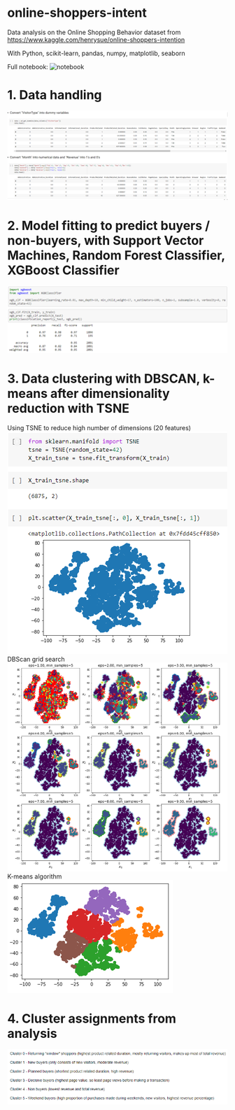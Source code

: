 # online-shoppers-intent

Data analysis on the Online Shopping Behavior dataset from https://www.kaggle.com/henrysue/online-shoppers-intention

With Python, scikit-learn, pandas, numpy, matplotlib, seaborn

Full notebook: ![notebook](https://github.com/theojl6/online-shoppers-intent/blob/main/Online_Shopping_Behavior_Analysis.ipynb)

# 1. Data handling
![datahandling](images/data_handling.png)

# 2. Model fitting to predict buyers / non-buyers, with Support Vector Machines, Random Forest Classifier, XGBoost Classifier
![xgboost](images/xgb_classifier_results.png)

# 3. Data clustering with DBSCAN, k-means after dimensionality reduction with TSNE
Using TSNE to reduce high number of dimensions (20 features)
![tsne](images/tsne.png)
DBScan grid search
![dbscan](images/dbscan_gridsearch.png)
K-means algorithm
![kmeans](images/kmeans_clustering.png)

# 4. Cluster assignments from analysis
![clusters](images/cluster_assignment.png)

